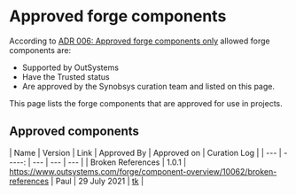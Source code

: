# Approved forge components

According to [ADR 006: Approved forge components only](ADR-006-approved-forge-components-only.html) allowed forge components are:
* Supported by OutSystems
* Have the Trusted status
* Are approved by the Synobsys curation team and listed on this page.

This page lists the forge components that are approved for use in projects.

## Approved components

| Name | Version | Link | Approved By | Approved on | Curation Log |
| --- | -----: | --- | --- | --- |
| Broken References | 1.0.1 | <https://www.outsystems.com/forge/component-overview/10062/broken-references> | Paul | 29 July 2021 | [tk](tk) |
